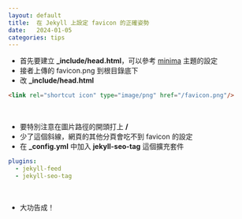 ```yaml
---
layout: default
title:  在 Jekyll 上設定 favicon 的正確姿勢
date:   2024-01-05
categories: tips
---
```


- 首先要建立 **_include/head.html**，可以參考 [minima](https://github.com/jekyll/minima/blob/master/_includes/head.html) 主題的設定
-  接者上傳的 favicon.png 到根目錄底下
-   改 **_include/head.html**

```html
<link rel="shortcut icon" type="image/png" href="/favicon.png"/>
```

<br/>

- 要特別注意在圖片路徑的開頭打上 **/**
- 少了這個斜線，網頁的其他分頁會吃不到 favicon 的設定
- 在 **_config.yml** 中加入 **jekyll-seo-tag** 這個擴充套件

```yml
plugins:
  - jekyll-feed
  - jekyll-seo-tag
```

<br/>

- 大功告成！
